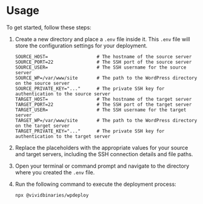# Usage

To get started, follow these steps:

1. Create a new directory and place a `.env` file inside it. This `.env` file will store the configuration settings for your deployment.

   ```text
   SOURCE_HOST=                  # The hostname of the source server
   SOURCE_PORT=22                # The SSH port of the source server
   SOURCE_USER=                  # The SSH username for the source server
   SOURCE_WP=/var/www/site       # The path to the WordPress directory on the source server
   SOURCE_PRIVATE_KEY="..."      # The private SSH key for authentication to the source server
   TARGET_HOST=                  # The hostname of the target server
   TARGET_PORT=22                # The SSH port of the target server
   TARGET_USER=                  # The SSH username for the target server
   TARGET_WP=/var/www/site       # The path to the WordPress directory on the target server
   TARGET_PRIVATE_KEY="..."      # The private SSH key for authentication to the target server
   ```

2. Replace the placeholders with the appropriate values for your source and target servers, including the SSH connection details and file paths.

3. Open your terminal or command prompt and navigate to the directory where you created the `.env` file.

4. Run the following command to execute the deployment process:

   ```bash
   npx @vividbinaries/wpdeploy
   ```

